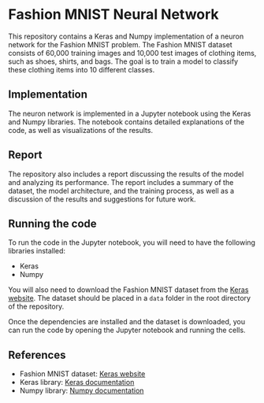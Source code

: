Fashion MNIST Neural Network
============================

This repository contains a Keras and Numpy implementation of a neuron network for the Fashion MNIST problem. The Fashion MNIST dataset consists of 60,000 training images and 10,000 test images of clothing items, such as shoes, shirts, and bags. The goal is to train a model to classify these clothing items into 10 different classes.

Implementation
--------------

The neuron network is implemented in a Jupyter notebook using the Keras and Numpy libraries. The notebook contains detailed explanations of the code, as well as visualizations of the results.

Report
------

The repository also includes a report discussing the results of the model and analyzing its performance. The report includes a summary of the dataset, the model architecture, and the training process, as well as a discussion of the results and suggestions for future work.

Running the code
----------------

To run the code in the Jupyter notebook, you will need to have the following libraries installed:

*   Keras
*   Numpy

You will also need to download the Fashion MNIST dataset from the [Keras website](https://keras.io/datasets/#fashion-mnist-database-of-fashion-articles). The dataset should be placed in a `data` folder in the root directory of the repository.

Once the dependencies are installed and the dataset is downloaded, you can run the code by opening the Jupyter notebook and running the cells.

References
----------

*   Fashion MNIST dataset: [Keras website](https://keras.io/datasets/#fashion-mnist-database-of-fashion-articles)
*   Keras library: [Keras documentation](https://keras.io/)
*   Numpy library: [Numpy documentation](https://numpy.org/)
